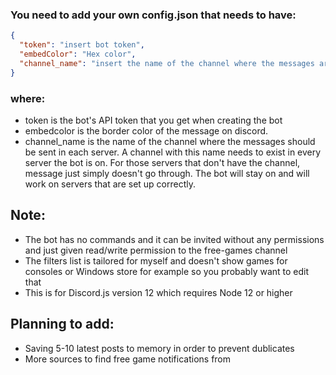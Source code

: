 ### You need to add your own config.json that needs to have:


```json
{
  "token": "insert bot token",
  "embedColor": "Hex color",
  "channel_name": "insert the name of the channel where the messages are sent"
}
```

### where: 
- token is the bot's API token that you get when creating the bot
- embedcolor is the  border color of the message on discord.
- channel_name is the name of the channel where the messages should be sent in each server. A channel with this name needs to exist in every server the bot is on. For those servers that don't have the channel, message just simply doesn't go through. The bot will stay on and will work on servers that are set up correctly.

## Note:
* The bot has no commands and it can be invited without any permissions and just given read/write permission to the free-games channel
* The filters list is tailored for myself and doesn't show games for consoles or Windows store for example so you probably want to edit that
* This is for Discord.js version 12 which requires Node 12 or higher

## Planning to add:
- Saving 5-10 latest posts to memory in order to prevent dublicates
- More sources to find free game notifications from